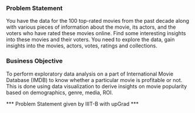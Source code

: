 ### Problem Statement

You have the data for the 100 top-rated movies from the past decade along with various pieces of information about the movie, its actors, and the voters who have rated these movies online. Find some interesting insights into these movies and their voters. You need to explore the data, gain insights into the movies, actors, votes, ratings and collections.


### Business Objective

To perform exploratory data analysis on a part of International Movie Database (IMDB) to know whether a particular movie is profitable or not. This is done using data visualization to derive insights on movie popularity based on demographics, genre, media, ROI.



*** Problem Statement given by IIIT-B with upGrad ***
